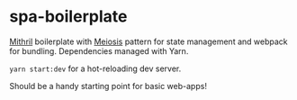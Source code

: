 # spa-boilerplate

[Mithril] boilerplate with [Meiosis] pattern for state management and webpack for bundling.
Dependencies managed with Yarn.

`yarn start:dev` for a hot-reloading dev server.

Should be a handy starting point for basic web-apps!

[Mithril]: https://mithril.js.org
[Meiosis]: https://meiosis.js.org
